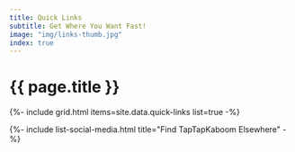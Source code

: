 ```yaml
---
title: Quick Links
subtitle: Get Where You Want Fast!
image: "img/links-thumb.jpg"
index: true
---
```

# {{ page.title }}

{%- include grid.html items=site.data.quick-links list=true -%}

{%- include list-social-media.html title="Find TapTapKaboom Elsewhere" -%}